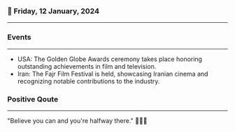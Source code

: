 ### 📅 Friday, 12 January, 2024
------
### Events
------
- USA: The Golden Globe Awards ceremony takes place honoring outstanding achievements in film and television.
- Iran: The Fajr Film Festival is held, showcasing Iranian cinema and recognizing notable contributions to the industry.
### Positive Qoute
------
"Believe you can and you're halfway there." 🌟💪👏

